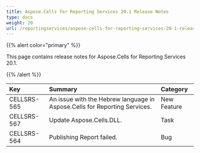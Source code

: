 ```yaml
---
title: Aspose.Cells for Reporting Services 20.1 Release Notes
type: docs
weight: 20
url: /reportingservices/aspose-cells-for-reporting-services-20-1-release-notes/
---
```


{{% alert color="primary" %}} 

This page contains release notes for Aspose.Cells for Reporting Services 20.1.

{{% /alert %}} 

|**Key**|**Summary**|**Category**|
| :- | :- | :- |
|CELLSRS-565|An issue with the Hebrew language in Aspose.Cells for Reporting Services.|New Feature|
|CELLSRS-567|Update Aspose.Cells.DLL.|Task|
|CELLSRS-564|Publishing Report failed.|Bug|


